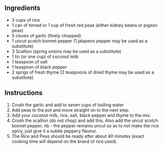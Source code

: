 ## Ingredients
* 3 cups of rice
* 1 can of tinned or 1 cup of fresh red peas (either kidney beans or pigeon peas)
* 5 cloves of garlic (finely chopped)
* 1 uncut scotch bonnet pepper (1 jalapeno pepper may be used as a substitute)
* 3 Scallion (spring onions may be used as a substitute)
* 1 tin (or one cup) of coconut milk
* 1 teaspoon of salt
* 1 teaspoon of black pepper
* 2 sprigs of fresh thyme (2 teaspoons of dried thyme may be used as a substitute)

## Instructions
1. Crush the garlic and add to seven cups of boiling water
1. Add peas to the pot and move straight on to the next step.
1. Add your coconut milk, rice, salt, black pepper and thyme to the mix.
1. Crush the scallion (do not chop) and add this. Also add the uncut scotch bonnet pepper, nb - the pepper remains uncut so as to not make the rice spicy, just give it a subtle peppery flavour.
1. The Rice and Peas should be ready after about 40 minutes (exact cooking time will depend on the brand of rice used).
